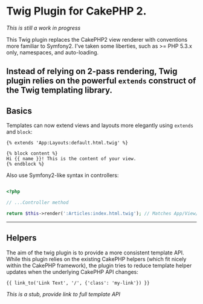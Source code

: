 # Twig Plugin for CakePHP 2.

*This is still a work in progress*

This Twig plugin replaces the CakePHP2 view renderer with conventions more familiar to Symfony2.
I've taken some liberties, such as >= PHP 5.3.x only, namespaces, and auto-loading.

Instead of relying on 2-pass rendering, Twig plugin relies on the powerful ```extends``` construct of
the Twig templating library.
----------

## Basics
Templates can now extend views and layouts more elegantly using ```extends``` and ```block```:

```
{% extends 'App:Layouts:default.html.twig' %}

{% block content %}
Hi {{ name }}! This is the content of your view.
{% endblock %}
```

Also use Symfony2-like syntax in controllers:

```php

<?php

// ...Controller method

return $this->render(':Articles:index.html.twig'); // Matches App/View/Articles/index.html.twig
```
--------------------------------------------------

## Helpers

The aim of the twig plugin is to provide a more consistent template API. While this plugin relies
on the existing CakePHP helpers (which fit nicely within the CakePHP framework), the plugin
tries to reduce template helper updates when the underlying CakePHP API changes:

```
{{ link_to('Link Text', '/', {'class': 'my-link'}) }}
```

*This is a stub, provide link to full template API*